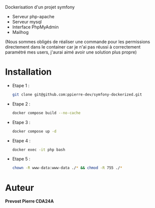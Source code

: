 Dockerisation d'un projet symfony
- Serveur php-apache
- Serveur mysql
- Interface PhpMyAdmin
- Mailhog

(Nous sommes obligés de réaliser une commande pour les permissions directement dans le container car je n'ai pas réussi à correctement paramétré mes users, j'aurai aimé avoir une solution plus propre)

# Installation

- Etape 1 : 
    ```bash 
    git clone git@github.com:ppierre-dev/symfony-dockerized.git
    ```
- Etape 2 : 
    ```bash
    docker compose build --no-cache
    ```
- Etape 3 :
    ```bash
    docker compose up -d
    ```
- Etape 4 :
    ```bash
    docker exec -it php bash
    ```
- Etape 5 :
    ```bash
    chown -R www-data:www-data ./* && chmod -R 755 ./*
    ```
# Auteur
**Prevost Pierre CDA24A**

